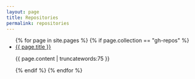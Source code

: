 ```yaml
---
layout: page
title: Repositories
permalink: repositories
---
```

<ul>
    {% for page in site.pages %}
      {% if page.collection == "gh-repos" %}
        <li><a href="{{ page.url }}">{{ page.title }}</a></li>
        <p>{{ page.content | truncatewords:75 }}</p>
      {% endif %}
    {% endfor %}
</ul>

